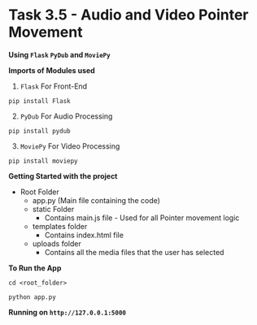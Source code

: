# Task 3.5 - Audio and Video Pointer Movement

**Using ```Flask``` ```PyDub``` and ```MoviePy```**

**Imports of Modules used**

1. ```Flask``` For Front-End
```
pip install Flask

```

2. ```PyDub``` For Audio Processing
```
pip install pydub

```

3. ```MoviePy``` For Video Processing
```
pip install moviepy

```

**Getting Started with the project**

* Root Folder
  * app.py (Main file containing the code)
  * static Folder
    * Contains main.js file - Used for all Pointer movement logic
  * templates folder
    * Contains index.html file
  * uploads folder
    * Contains all the media files that the user has selected

 **To Run the App**
 ```
 cd <root_folder>
 ```
 ```
 python app.py
 ```

**Running on ```http://127.0.0.1:5000```**
